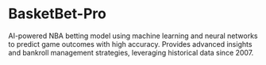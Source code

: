 # BasketBet-Pro
AI-powered NBA betting model using machine learning and neural networks to predict game outcomes with high accuracy. Provides advanced insights and bankroll management strategies, leveraging historical data since 2007.
